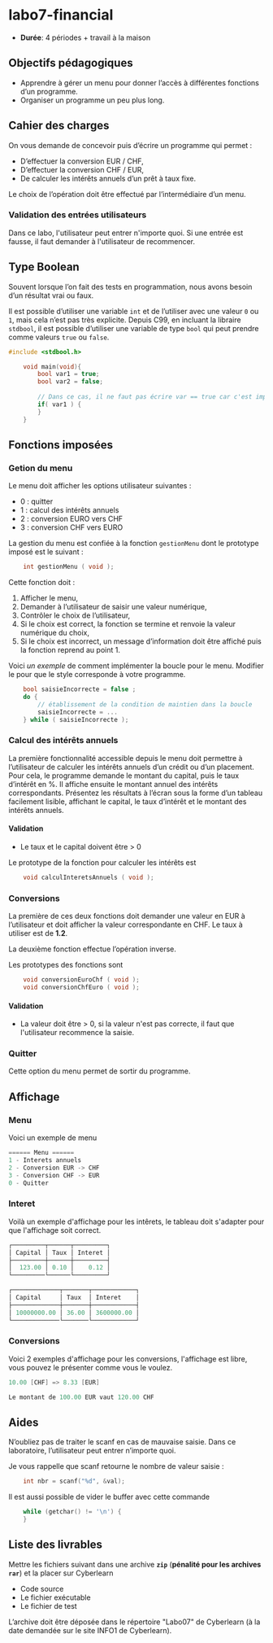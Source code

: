 # labo7-financial

- **Durée**: 4 périodes + travail à la maison

## Objectifs pédagogiques
-  Apprendre à gérer un menu pour donner l’accès à différentes fonctions d’un programme.
-  Organiser un programme un peu plus long.

## Cahier des charges
On vous demande de concevoir puis d’écrire un programme qui permet :
- D’effectuer la conversion EUR / CHF,
- D’effectuer la conversion CHF / EUR,
- De calculer les intérêts annuels d’un prêt à taux fixe.

Le choix de l’opération doit être effectué par l’intermédiaire d’un menu.

### Validation des entrées utilisateurs
Dans ce labo, l'utilisateur peut entrer n'importe quoi. Si une entrée est fausse, il faut demander à l'utilisateur de recommencer.

## Type Boolean
Souvent lorsque l’on fait des tests en programmation, nous avons besoin d’un résultat vrai ou faux.

Il est possible d’utiliser une variable `int` et de l’utiliser avec une valeur `0` ou `1`, mais cela n’est pas très explicite. Depuis C99, en incluant la libraire `stdbool`, il est possible d’utiliser une variable de type `bool` qui peut prendre comme valeurs `true` ou `false`.

```C
#include <stdbool.h>

    void main(void){
        bool var1 = true;
        bool var2 = false;
        
        // Dans ce cas, il ne faut pas écrire var == true car c'est implicite
        if( var1 ) {
        }
    }
```


## Fonctions imposées
### Getion du menu
Le menu doit afficher les options utilisateur suivantes :
- 0 : quitter
- 1 : calcul des intérêts annuels
- 2 : conversion EURO vers CHF
- 3 : conversion CHF vers EURO

La gestion du menu est confiée à la fonction `gestionMenu` dont le prototype imposé est le suivant :

```C  
    int gestionMenu ( void ); 
```

Cette fonction doit :
1.  Afficher le menu,
1.  Demander à l’utilisateur de saisir une valeur numérique,
1.  Contrôler le choix de l’utilisateur,
1.  Si le choix est correct, la fonction se termine et renvoie la valeur numérique du choix,
1.  Si le choix est incorrect, un message d’information doit être affiché puis la fonction reprend au point 1.

Voici *un exemple* de comment implémenter la boucle pour le menu. Modifier le pour que le style corresponde à votre programme.

```C
    bool saisieIncorrecte = false ;
    do {
        // établissement de la condition de maintien dans la boucle
        saisieIncorrecte = ...
    } while ( saisieIncorrecte );
```

### Calcul des intérêts annuels
La première fonctionnalité accessible depuis le menu doit permettre à l’utilisateur de calculer les intérêts
annuels d’un crédit ou d’un placement. Pour cela, le programme demande le montant du capital, puis le
taux d’intérêt en %. Il affiche ensuite le montant annuel des intérêts correspondants. Présentez les résultats
à l’écran sous la forme d’un tableau facilement lisible, affichant le capital, le taux d’intérêt et le montant des
intérêts annuels.

#### Validation
-  Le taux et le capital doivent être > 0

Le prototype de la fonction pour calculer les intérêts est

```C
    void calculInteretsAnnuels ( void );
```

### Conversions
La première de ces deux fonctions doit demander une valeur en EUR à l’utilisateur et doit afficher la valeur
correspondante en CHF. Le taux à utiliser
est de **1.2**.

La deuxième fonction effectue l’opération inverse.

Les prototypes des fonctions sont
```C
    void conversionEuroChf ( void );
    void conversionChfEuro ( void );
```

#### Validation
-  La valeur doit être > 0, si la valeur n'est pas correcte, il faut que l'utilisateur recommence la saisie.

### Quitter
Cette option du menu permet de sortir du programme.

## Affichage 
### Menu
Voici un exemple de menu
```C
====== Menu ======
1 - Interets annuels
2 - Conversion EUR -> CHF
3 - Conversion CHF -> EUR
0 - Quitter
```

### Interet
Voilà un exemple d'affichage pour les intêrets, le tableau doit s'adapter pour que l'affichage soit correct.

```C
┌─────────┬──────┬─────────┐
│ Capital │ Taux │ Interet │
├─────────┼──────┼─────────┤
│  123.00 │ 0.10 │    0.12 │
└─────────└──────└─────────┘
```

```C
┌─────────────┬───────┬────────────┐
│ Capital     │ Taux  │ Interet    │
├─────────────┼───────┼────────────┤
│ 10000000.00 │ 36.00 │ 3600000.00 │
└─────────────└───────└────────────┘
```

### Conversions
Voici 2 exemples d'affichage pour les conversions, l'affichage est libre, vous pouvez le présenter comme vous le voulez.
```C
10.00 [CHF] => 8.33 [EUR]
```

```C
Le montant de 100.00 EUR vaut 120.00 CHF
```

## Aides
N’oubliez pas de traiter le scanf en cas de mauvaise saisie. Dans ce laboratoire, l’utilisateur peut entrer n’importe quoi.

Je vous rappelle que scanf retourne le nombre de valeur saisie :
```C
    int nbr = scanf("%d", &val);
```

Il est aussi possible de vider le buffer avec cette commande
```C
    while (getchar() != '\n') {
    }
```


## Liste des livrables

Mettre les fichiers suivant dans une archive **`zip`** (**pénalité pour les archives `rar`**) et la placer sur Cyberlearn
-  Code source
-  Le fichier exécutable
-  Le fichier de test

L’archive doit être déposée dans le répertoire "Labo07" de Cyberlearn (à la date
demandée sur le site INFO1 de Cyberlearn).
